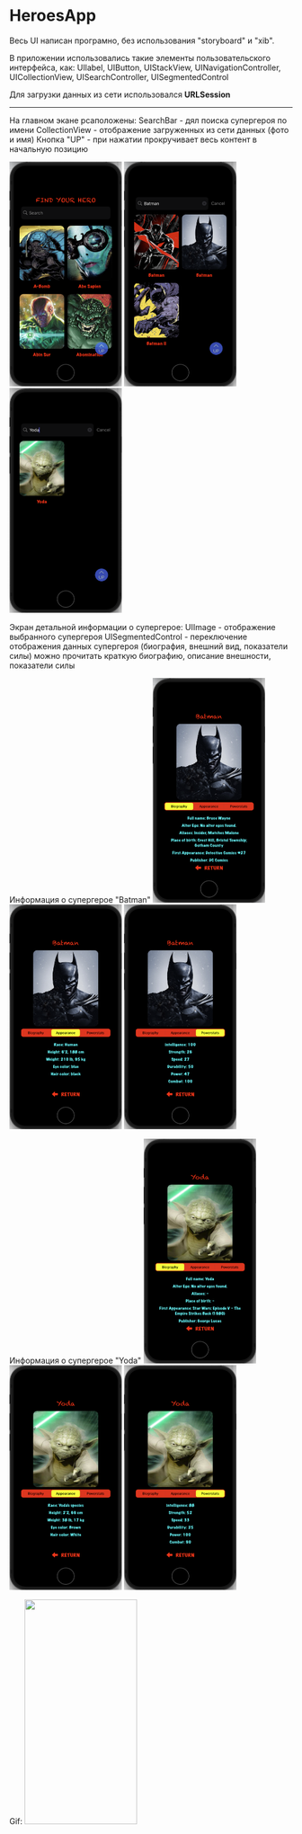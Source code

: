 # HeroesApp

Весь UI написан програмно, без использования "storyboard" и "xib".

В приложении использовались такие элементы пользовательского интерфейса, как: 
UIlabel, UIButton, UIStackView, UINavigationController, UICollectionView, UISearchController, UISegmentedControl

Для загрузки данных из сети использовался **URLSession**

---

На главном экане рсаположены:
SearchBar - дял поиска супергероя по имени
CollectionView - отображение загруженных из сети данных (фото и имя)
Кнопка "UP" - при нажатии прокручивает весь контент в начальную позицию


<img src="images/mainScreen.png" width="200" height="400"> <img src="images/batmanSearch.png" width="200" height="400"> <img src="images/yodaSearch.png" width="200" height="400">

 Экран детальной информации о супергерое:
 UIImage - отображение выбранного супергероя
 UISegmentedControl - переключение отображения данных супергероя (биография, внешний вид, показатели силы)
 можно прочитать краткую биографию, описание внешности, показатели силы

Информация о супергерое "Batman"
 <img src="images/batmanBiography.png" width="200" height="400">  <img src="images/batmanAppearance.png" width="200" height="400">  <img src="images/batmanPowerstats.png" width="200" height="400">  


Информация о супергерое "Yoda"
 <img src="images/yodaBiography.png" width="200" height="400">  <img src="images/yodaAppearance.png" width="200" height="400">  <img src="images/yodaPowerstats.png" width="200" height="400">  

Gif:
 <img src="images/superheroes.gif" width="200" height="400">
